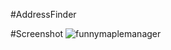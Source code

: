 #AddressFinder

#Screenshot
![funnymaplemanager](https://cloud.githubusercontent.com/assets/23380926/20705199/62a42cbe-b665-11e6-9c80-06c165a2442d.png)
